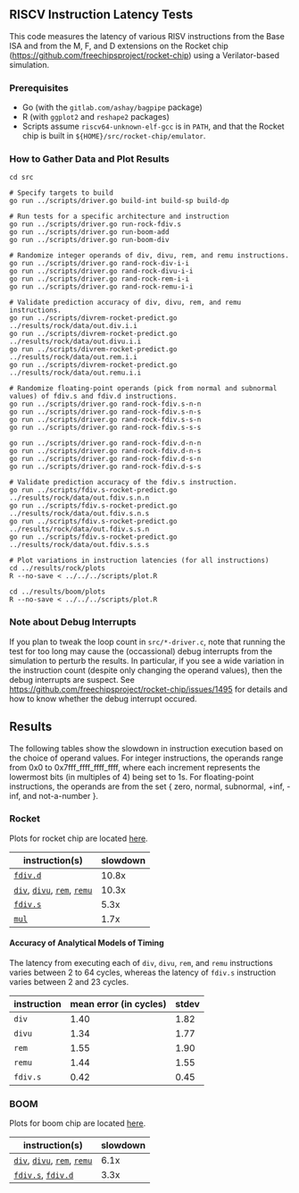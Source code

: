## RISCV Instruction Latency Tests

This code measures the latency of various RISV instructions from the Base ISA and from the M, F, and D extensions on the Rocket chip (https://github.com/freechipsproject/rocket-chip) using a Verilator-based simulation.


### Prerequisites

  - Go (with the `gitlab.com/ashay/bagpipe` package)
  - R (with `ggplot2` and `reshape2` packages)
  - Scripts assume `riscv64-unknown-elf-gcc` is in `PATH`, and that the Rocket chip is built in `${HOME}/src/rocket-chip/emulator`.


### How to Gather Data and Plot Results

    cd src
    
    # Specify targets to build
    go run ../scripts/driver.go build-int build-sp build-dp
    
    # Run tests for a specific architecture and instruction
    go run ../scripts/driver.go run-rock-fdiv.s
    go run ../scripts/driver.go run-boom-add
    go run ../scripts/driver.go run-boom-div

    # Randomize integer operands of div, divu, rem, and remu instructions.
    go run ../scripts/driver.go rand-rock-div-i-i
    go run ../scripts/driver.go rand-rock-divu-i-i
    go run ../scripts/driver.go rand-rock-rem-i-i
    go run ../scripts/driver.go rand-rock-remu-i-i

    # Validate prediction accuracy of div, divu, rem, and remu instructions.
    go run ../scripts/divrem-rocket-predict.go ../results/rock/data/out.div.i.i
    go run ../scripts/divrem-rocket-predict.go ../results/rock/data/out.divu.i.i
    go run ../scripts/divrem-rocket-predict.go ../results/rock/data/out.rem.i.i
    go run ../scripts/divrem-rocket-predict.go ../results/rock/data/out.remu.i.i

    # Randomize floating-point operands (pick from normal and subnormal values) of fdiv.s and fdiv.d instructions.
    go run ../scripts/driver.go rand-rock-fdiv.s-n-n
    go run ../scripts/driver.go rand-rock-fdiv.s-n-s
    go run ../scripts/driver.go rand-rock-fdiv.s-s-n
    go run ../scripts/driver.go rand-rock-fdiv.s-s-s

    go run ../scripts/driver.go rand-rock-fdiv.d-n-n
    go run ../scripts/driver.go rand-rock-fdiv.d-n-s
    go run ../scripts/driver.go rand-rock-fdiv.d-s-n
    go run ../scripts/driver.go rand-rock-fdiv.d-s-s
    
    # Validate prediction accuracy of the fdiv.s instruction.
    go run ../scripts/fdiv.s-rocket-predict.go ../results/rock/data/out.fdiv.s.n.n
    go run ../scripts/fdiv.s-rocket-predict.go ../results/rock/data/out.fdiv.s.n.s
    go run ../scripts/fdiv.s-rocket-predict.go ../results/rock/data/out.fdiv.s.s.n
    go run ../scripts/fdiv.s-rocket-predict.go ../results/rock/data/out.fdiv.s.s.s

    # Plot variations in instruction latencies (for all instructions)
    cd ../results/rock/plots
    R --no-save < ../../../scripts/plot.R

    cd ../results/boom/plots
    R --no-save < ../../../scripts/plot.R


### Note about Debug Interrupts

If you plan to tweak the loop count in `src/*-driver.c`, note that running the test for too long may cause the (occassional) debug interrupts from the simulation to perturb the results.  In particular, if you see a wide variation in the instruction count (despite only changing the operand values), then the debug interrupts are suspect.  See https://github.com/freechipsproject/rocket-chip/issues/1495 for details and how to know whether the debug interrupt occured.


## Results

The following tables show the slowdown in instruction execution based on the choice of operand values.  For integer instructions, the operands range from 0x0 to 0x7fff\_ffff\_ffff\_ffff, where each increment represents the lowermost bits (in multiples of 4) being set to 1s.  For floating-point instructions, the operands are from the set { zero, normal, subnormal, +inf, -inf, and not-a-number }.

### Rocket

Plots for rocket chip are located [here](rocket-results.md).

|  instruction(s) | slowdown |
| --------------- | -------- |
| [`fdiv.d`](results/rock/plots/plot-fdiv.d.png) | 10.8x |
| [`div`](results/rock/plots/plot-div.png), [`divu`](results/rock/plots/plot-divu.png), [`rem`](results/rock/plots/plot-rem.png), [`remu`](results/rock/plots/plot-remu.png) | 10.3x |
| [`fdiv.s`](results/rock/plots/plot-fdiv.s.png) | 5.3x |
| [`mul`](results/rock/plots/plot-mul.png) | 1.7x |


#### Accuracy of Analytical Models of Timing

The latency from executing each of `div`, `divu`, `rem`, and `remu` instructions varies between 2 to 64 cycles, whereas the latency of `fdiv.s` instruction varies between 2 and 23 cycles.

| instruction | mean error (in cycles) | stdev |
| ----------- | ---------------------- | ----- |
| `div`    | 1.40 | 1.82 |
| `divu`   | 1.34 | 1.77 |
| `rem`    | 1.55 | 1.90 |
| `remu`   | 1.44 | 1.55 |
| `fdiv.s` | 0.42 | 0.45 |


### BOOM

Plots for boom chip are located [here](boom-results.md).

|  instruction(s) | slowdown |
| --------------- | -------- |
| [`div`](results/boom/plots/plot-div.png), [`divu`](results/boom/plots/plot-divu.png), [`rem`](results/boom/plots/plot-rem.png), [`remu`](results/boom/plots/plot-remu.png) | 6.1x |
| [`fdiv.s`](results/boom/plots/plot-fdiv.s.png), [`fdiv.d`](results/boom/plots/plot-fdiv.d.png) | 3.3x |
